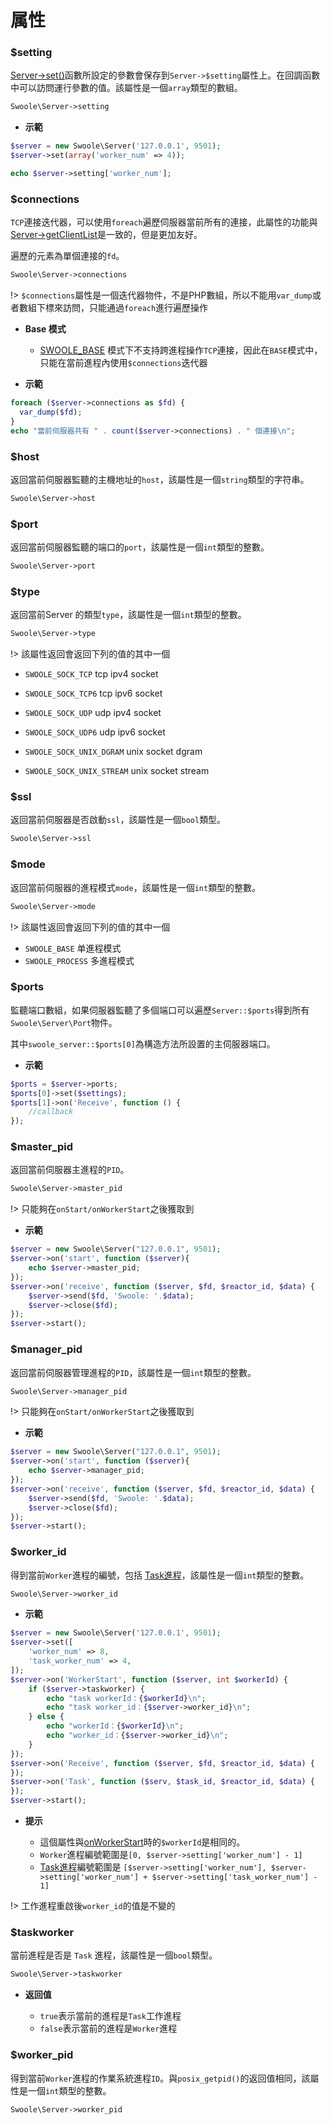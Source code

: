 # 属性


### $setting

[Server->set()](/server/methods?id=set)函數所設定的參數會保存到`Server->$setting`屬性上。在回調函數中可以訪問運行參數的值。該屬性是一個`array`類型的數組。

```php
Swoole\Server->setting
```

  * **示範**

```php
$server = new Swoole\Server('127.0.0.1', 9501);
$server->set(array('worker_num' => 4));

echo $server->setting['worker_num'];
```


### $connections

`TCP`連接迭代器，可以使用`foreach`遍歷伺服器當前所有的連接，此屬性的功能與[Server->getClientList](/server/methods?id=getclientlist)是一致的，但是更加友好。

遍歷的元素為單個連接的`fd`。

```php
Swoole\Server->connections
```

!> `$connections`屬性是一個迭代器物件，不是PHP數組，所以不能用`var_dump`或者數組下標來訪問，只能通過`foreach`進行遍歷操作

  * **Base 模式**

    * [SWOOLE_BASE](/learn?id=swoole_base) 模式下不支持跨進程操作`TCP`連接，因此在`BASE`模式中，只能在當前進程內使用`$connections`迭代器

  * **示範**

```php
foreach ($server->connections as $fd) {
  var_dump($fd);
}
echo "當前伺服器共有 " . count($server->connections) . " 個連接\n";
```


### $host

返回當前伺服器監聽的主機地址的`host`，該屬性是一個`string`類型的字符串。

```php
Swoole\Server->host
```


### $port

返回當前伺服器監聽的端口的`port`，該屬性是一個`int`類型的整數。

```php
Swoole\Server->port
```


### $type

返回當前Server 的類型`type`，該屬性是一個`int`類型的整數。

```php
Swoole\Server->type
```

!> 該屬性返回會返回下列的值的其中一個

- `SWOOLE_SOCK_TCP` tcp ipv4 socket

- `SWOOLE_SOCK_TCP6` tcp ipv6 socket

- `SWOOLE_SOCK_UDP` udp ipv4 socket

- `SWOOLE_SOCK_UDP6` udp ipv6 socket

- `SWOOLE_SOCK_UNIX_DGRAM` unix socket dgram
- `SWOOLE_SOCK_UNIX_STREAM` unix socket stream 


### $ssl

返回當前伺服器是否啟動`ssl`，該屬性是一個`bool`類型。

```php
Swoole\Server->ssl
```


### $mode

返回當前伺服器的進程模式`mode`，該屬性是一個`int`類型的整數。

```php
Swoole\Server->mode
```


!> 該屬性返回會返回下列的值的其中一個

- `SWOOLE_BASE` 单進程模式
- `SWOOLE_PROCESS` 多進程模式


### $ports

監聽端口數組，如果伺服器監聽了多個端口可以遍歷`Server::$ports`得到所有`Swoole\Server\Port`物件。

其中`swoole_server::$ports[0]`為構造方法所設置的主伺服器端口。

  * **示範**

```php
$ports = $server->ports;
$ports[0]->set($settings);
$ports[1]->on('Receive', function () {
    //callback
});
```


### $master_pid

返回當前伺服器主進程的`PID`。

```php
Swoole\Server->master_pid
```

!> 只能夠在`onStart/onWorkerStart`之後獲取到

  * **示範**

```php
$server = new Swoole\Server("127.0.0.1", 9501);
$server->on('start', function ($server){
    echo $server->master_pid;
});
$server->on('receive', function ($server, $fd, $reactor_id, $data) {
    $server->send($fd, 'Swoole: '.$data);
    $server->close($fd);
});
$server->start();
```


### $manager_pid

返回當前伺服器管理進程的`PID`，該屬性是一個`int`類型的整數。

```php
Swoole\Server->manager_pid
```

!> 只能夠在`onStart/onWorkerStart`之後獲取到

  * **示範**

```php
$server = new Swoole\Server("127.0.0.1", 9501);
$server->on('start', function ($server){
    echo $server->manager_pid;
});
$server->on('receive', function ($server, $fd, $reactor_id, $data) {
    $server->send($fd, 'Swoole: '.$data);
    $server->close($fd);
});
$server->start();
```    


### $worker_id

得到當前`Worker`進程的編號，包括 [Task進程](/learn?id=taskworker進程)，該屬性是一個`int`類型的整數。

```php
Swoole\Server->worker_id
```
  * **示範**

```php
$server = new Swoole\Server('127.0.0.1', 9501);
$server->set([
    'worker_num' => 8,
    'task_worker_num' => 4,
]);
$server->on('WorkerStart', function ($server, int $workerId) {
    if ($server->taskworker) {
        echo "task workerId：{$workerId}\n";
        echo "task worker_id：{$server->worker_id}\n";
    } else {
        echo "workerId：{$workerId}\n";
        echo "worker_id：{$server->worker_id}\n";
    }
});
$server->on('Receive', function ($server, $fd, $reactor_id, $data) {
});
$server->on('Task', function ($serv, $task_id, $reactor_id, $data) {
});
$server->start();
```

  * **提示**

    * 這個屬性與[onWorkerStart](/server/events?id=onworkerstart)時的`$workerId`是相同的。
    * `Worker`進程編號範圍是`[0, $server->setting['worker_num'] - 1]`
    * [Task進程](/learn?id=taskworker進程)編號範圍是 `[$server->setting['worker_num'], $server->setting['worker_num'] + $server->setting['task_worker_num'] - 1]`

!> 工作進程重啟後`worker_id`的值是不變的


### $taskworker

當前進程是否是 `Task` 進程，該屬性是一個`bool`類型。

```php
Swoole\Server->taskworker
```

  * **返回值**

    * `true`表示當前的進程是`Task`工作進程
    * `false`表示當前的進程是`Worker`進程


### $worker_pid

得到當前`Worker`進程的作業系統進程`ID`。與`posix_getpid()`的返回值相同，該屬性是一個`int`類型的整數。

```php
Swoole\Server->worker_pid
```
